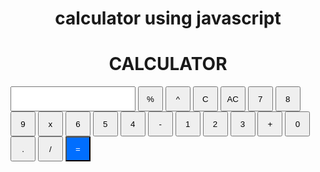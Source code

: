 # calculator using javascript
<!DOCTYPE html>
<html lang="en">
<head>
    <meta charset="UTF-8">
    <meta name="viewport" content="width=device-width, initial-scale=1.0">
    <title>Calculator</title>
    <style>
        h1{
            text-align: center;
        }
        button{
            height: 40px;
            width: 40px;
        }
        #main{
            height: 40px;
            width: 200px;
        }
        #res{
          background-color: rgb(0, 110, 255);
          color: white;
        }
    </style>
</head>
<body>
    <script>
        function input(a){
            var y = document.getElementById("main").value+a;
            document.getElementById("main").value=y;
        }
        function result(a){
           var c= document.getElementById("main").value;
           document.getElementById("main").value = eval(c);
        }
        function clear1(){
            var x = document.getElementById("main").value
            x = x.slice(0,-1)
            document.getElementById("main").value = x
        }
        function clear2(){
            document.getElementById("main").value = " ";
        }
    </script>
    <div id="calc">
    <h1>CALCULATOR</h1>
        <tr>
            <td colspan="4"><input type="text" id="main"></td>
        </tr>
        <tr>
            <td><button onclick="input('%')">%</button></td>
            <td><button onclick="input('**')">^</button></td>
            <!-- <td><button onclick="input('3.14')">&Pi;</button></td> -->
            <td><button onclick="clear1()">C</button></td>
            <td><button onclick="clear2()">AC</button></td>
                </tr>
        <tr>
            <td><button onclick="input('7')">7</button></td>
            <td><button onclick="input('8')">8</button></td>
            <td><button onclick="input('9')">9</button></td>
            <td><button onclick="input('*')">x</button></td>
        </tr>
        <tr>
            <td><button onclick="input('6')">6</button></td>
            <td><button onclick="input('5')">5</button></td>
            <td><button onclick="input('4')">4</button></td>
            <td><button onclick="input('-')">-</button></td>
        </tr>
        <tr>
            <td><button onclick="input('1')">1</button></td>
            <td><button onclick="input('2')">2</button></td>
            <td><button onclick="input('3')">3</button></td>
            <td><button onclick="input('+')">+</button></td>
        </tr>
        <tr>
            <td><button onclick="input('0')">0</button></td>
            <td><button onclick="input('.')">.</button></td>
            <td><button onclick="input('/')">/</button></td>
            <td><button onclick="result()" id="res">=</button></td>
        </tr>
    </table>
    <!-- <iframe width="800" height="800" src="https://www.youtube.com/embed/q06-jtY_yzQ" title="AKTU EXAM | COA KCS302| floating point addition and subtraction with flowchart |LS Academy" frameborder="0" allow="accelerometer; autoplay; clipboard-write; encrypted-media; gyroscope; picture-in-picture; web-share" allowfullscreen></iframe> -->
</div>
</body>
</html>
